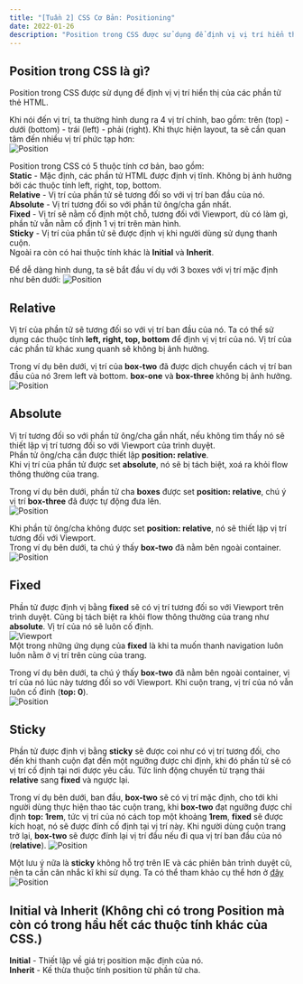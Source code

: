 ```yaml
---
title: "[Tuần 2] CSS Cơ Bản: Positioning"
date: 2022-01-26
description: "Position trong CSS được sử dụng để định vị vị trí hiển thị của các phần tử thẻ HTML, với 5 thuộc tính cơ bản bao gồm Static, Relative, Absolute, Fixed và Sticky."
---
```


## Position trong CSS là gì?

Position trong CSS được sử dụng để định vị vị trí hiển thị của các phần tử thẻ HTML.

Khi nói đến vị trí, ta thường hình dung ra 4 vị trí chính, bao gồm: trên (top) - dưới (bottom) - trái (left) - phải (right). Khi thực hiện layout, ta sẽ cần quan tâm đến nhiều vị trí phức tạp hơn:\
![Position](/images/position1.png)

Position trong CSS có 5 thuộc tính cơ bản, bao gồm:\
**Static** - Mặc định, các phần tử HTML được định vị tĩnh. Không bị ảnh hưởng bởi các thuộc tính left, right, top, bottom.\
**Relative** - Vị trí của phần tử sẽ tương đối so với vị trí ban đầu của nó.\
**Absolute** - Vị trí tương đối so với phần tử ông/cha gần nhất. \
**Fixed** - Vị trí sẽ nằm cố định một chỗ, tương đối với Viewport, dù có làm gì, phần tử vẫn nằm cố định 1 vị trí trên màn hình.\
**Sticky** - Vị trí của phần tử sẽ được định vị khi người dùng sử dụng thanh cuộn.\
Ngoài ra còn có hai thuộc tính khác là **Initial** và **Inherit**.

Để dễ dàng hình dung, ta sẽ bắt đầu ví dụ với 3 boxes với vị trí mặc định như bên dưới:
![Position](/images/position0.png)

## Relative

Vị trí của phần tử sẽ tương đối so với vị trí ban đầu của nó. Ta có thể sử dụng các thuộc tính **left, right, top, bottom** để định vị vị trí của nó. Vị trí của các phần tử khác xung quanh sẽ không bị ảnh hưởng.

Trong ví dụ bên dưới, vị trí của **box-two** đã được dịch chuyển cách vị trí ban đầu của nó 3rem left và bottom. **box-one** và **box-three** không bị ảnh hưởng.\
![Position](/images/position2.png)

## Absolute

Vị trí tương đối so với phần tử ông/cha gần nhất, nếu không tìm thấy nó sẽ thiết lập vị trí tương đối so với Viewport của trình duyệt.\
Phần tử ông/cha cần được thiết lập **position: relative**.\
Khi vị trí của phần tử được set **absolute**, nó sẽ bị tách biệt, xoá ra khỏi flow thông thường của trang.

Trong ví dụ bên dưới, phần tử cha **boxes** được set **position: relative**, chú ý vị trí **box-three** đã được tự động đưa lên.\
![Position](/images/position3.png)

Khi phần tử ông/cha không được set **position: relative**, nó sẽ thiết lập vị trí tương đối với Viewport.\
Trong ví dụ bên dưới, ta chú ý thấy **box-two** đã nằm bên ngoài container.\
![Position](/images/position4.png)

## Fixed

Phần tử được định vị bằng **fixed** sẽ có vị trí tương đối so với Viewport trên trình duyệt. Cũng bị tách biệt ra khỏi flow thông thường của trang như **absolute**. Vị trí của nó sẽ luôn cố định.\
![Viewport](/images/viewport.png)\
Một trong những ứng dụng của **fixed** là khi ta muốn thanh navigation luôn luôn nằm ở vị trí trên cùng của trang.

Trong ví dụ bên dưới, ta chú ý thấy **box-two** đã nằm bên ngoài container, vị trí của nó lúc này tương đối so với Viewport. Khi cuộn trang, vị trí của nó vẫn luôn cố đinh (**top: 0**).\
![Position](/images/position5.gif)

## Sticky

Phần tử được định vị bằng **sticky** sẽ được coi như có vị trí tương đối, cho đến khi thanh cuộn đạt đến một ngưỡng được chỉ định, khi đó phần tử sẽ có vị trí cố định tại nơi được yêu cầu. Tức linh động chuyển từ trạng thái **relative** sang **fixed** và ngược lại.

Trong ví dụ bên dưới, ban đầu, **box-two** sẽ có vị trí mặc định, cho tới khi người dùng thực hiện thao tác cuộn trang, khi **box-two** đạt ngưỡng được chỉ định **top: 1rem**, tức vị trí của nó cách top một khoảng **1rem**, **fixed** sẽ được kích hoạt, nó sẽ được đính cố định tại vị trí này. Khi người dùng cuộn trang trở lại, **box-two** sẽ được đính lại vị trí đầu nếu đi qua vị trí ban đầu của nó (**relative**).
![Position](/images/position6.gif)

Một lưu ý nữa là **sticky** không hỗ trợ trên IE và các phiên bản trình duyệt cũ, nên ta cần cân nhắc kĩ khi sử dụng. Ta có thể tham khảo cụ thể hơn ở [đây](https://caniuse.com/?search=sticky)
![Position](/images/position7.png)

## Initial và Inherit (Không chỉ có trong Position mà còn có trong hầu hết các thuộc tính khác của CSS.)

**Initial** - Thiết lập về giá trị position mặc định của nó.\
**Inherit** - Kế thừa thuộc tính position từ phần tử cha.
